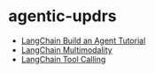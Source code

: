 # agentic-updrs
- [LangChain Build an Agent Tutorial](https://python.langchain.com/docs/tutorials/agents/)
- [LangChain Multimodality](https://python.langchain.com/docs/concepts/multimodality/)
- [LangChain Tool Calling](https://python.langchain.com/docs/concepts/tool_calling/)
